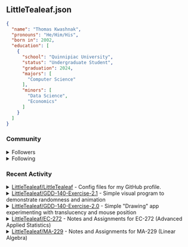 <h2>LittleTealeaf.json</h2>

```json
{
  "name": "Thomas Kwashnak",
  "pronouns": "He/Him/His",
  "born in": 2002,
  "education": [
    {
      "school": "Quinnipiac University",
      "status": "Undergraduate Student",
      "graduation": 2024,
      "majors": [
        "Computer Science"
      ],
      "minors": [
        "Data Science",
        "Economics"
      ]
    }
  ]
}
```
<h3>Community</h3>
<details><summary>Followers</summary><a href="https://github.com/eebalboni"><img src="https://avatars.githubusercontent.com/u/84345297?v=4" alt = "eebalboni" style="width:50px;height:50px"></a><a href="https://github.com/PriscillaE1"><img src="https://avatars.githubusercontent.com/u/91395861?v=4" alt = "PriscillaE1" style="width:50px;height:50px"></a></details>
<details><summary>Following</summary><a href="https://github.com/3b1b"><img src="https://avatars.githubusercontent.com/u/11601040?v=4" alt = "3b1b" style="width:50px;height:50px"></a><a href="https://github.com/a-r-t"><img src="https://avatars.githubusercontent.com/u/26610904?v=4" alt = "a-r-t" style="width:50px;height:50px"></a><a href="https://github.com/swirty"><img src="https://avatars.githubusercontent.com/u/35018264?v=4" alt = "swirty" style="width:50px;height:50px"></a><a href="https://github.com/BobdaFett"><img src="https://avatars.githubusercontent.com/u/57099895?v=4" alt = "BobdaFett" style="width:50px;height:50px"></a><a href="https://github.com/Clemeit"><img src="https://avatars.githubusercontent.com/u/60582814?v=4" alt = "Clemeit" style="width:50px;height:50px"></a><a href="https://github.com/eebalboni"><img src="https://avatars.githubusercontent.com/u/84345297?v=4" alt = "eebalboni" style="width:50px;height:50px"></a><a href="https://github.com/PriscillaE1"><img src="https://avatars.githubusercontent.com/u/91395861?v=4" alt = "PriscillaE1" style="width:50px;height:50px"></a></details>
<h3>Recent Activity</h3>
<details><summary><a href="https://github.com/LittleTealeaf/LittleTealeaf">LittleTealeaf/LittleTealeaf</a> - Config files for my GitHub profile.</summary><ul><li>Commit <code><a href="https://github.com/LittleTealeaf/LittleTealeaf/commit/ee0d5bb9d6f2d275b00084fe7f24167ac809ab50">#EE0D5BB</a> python</code> combined the opened, closed, and reopened issues events</li><li>Commit <code><a href="https://github.com/LittleTealeaf/LittleTealeaf/commit/3440f5ab9ff3d910ed7282400d752d57e092db7e">#3440F5A</a> python</code> Reformatted commit message</li><li>Commit <code><a href="https://github.com/LittleTealeaf/LittleTealeaf/commit/3f2bfc9291c326c74140b16e950835181a53d7fd">#3F2BFC9</a> python</code> Readded community</li><li>Commit <code><a href="https://github.com/LittleTealeaf/LittleTealeaf/commit/bacefa0982c705680210de7db6149ee47ddbb50c">#BACEFA0</a> python</code> Expanded out Issues block</li><li>Issue <code><a href="https://github.com/LittleTealeaf/LittleTealeaf/issues/2">#2</a></code> Closed - Test Issue</li><li>Commit <code><a href="https://github.com/LittleTealeaf/LittleTealeaf/commit/3318d8da24f34223b728f23cd679b299c2f60472">#3318D8D</a> python</code> SHA links are now all uppercase</li><li>Commit <code><a href="https://github.com/LittleTealeaf/LittleTealeaf/commit/fd9701d6dfa250381a775467fdf6559a5177a89c">#FD9701D</a> python</code> Removed unused ccode</li><li>Commit <code><a href="https://github.com/LittleTealeaf/LittleTealeaf/commit/83f8c30833d84db07a66d80d92d0e0f23c0f8c18">#83F8C30</a> python</code> Started work on new format</li><li>Issue Comment Event</li><li>Issue <code><a href="https://github.com/LittleTealeaf/LittleTealeaf/issues/2">#2</a></code> Opened - Test Issue</li><li>Commit <code><a href="https://github.com/LittleTealeaf/LittleTealeaf/commit/0fe8c18f3c08293195423c9cf3c1de9f1869d4dc">#0FE8C18</a> python</code> Added all events</li><li>Commit <code><a href="https://github.com/LittleTealeaf/LittleTealeaf/commit/bcca240121cea6c2c2c7fd675d221a2d0b1c329b">#BCCA240</a> python</code> added todo links</li><li>Commit <code><a href="https://github.com/LittleTealeaf/LittleTealeaf/commit/4d7bd52bf413c95a6c2bd8ee1c4e1fb013bd5c5e">#4D7BD52</a> python</code> Formatting test</li><li>Commit <code><a href="https://github.com/LittleTealeaf/LittleTealeaf/commit/ac0d834875e9a194ad69149e37e0b605cf2e9958">#AC0D834</a> python</code> Added recent activity header</li><li>Commit <code><a href="https://github.com/LittleTealeaf/LittleTealeaf/commit/905e2a6b41d820bb232b47096746029da8baa201">#905E2A6</a> python</code> Recent Repositories now contains commits</li><li>Commit <code><a href="https://github.com/LittleTealeaf/LittleTealeaf/commit/e33e2882030e1a339fb651718ab7f4eebdc40f91">#E33E288</a> python</code> using api keys now</li><li>Commit <code><a href="https://github.com/LittleTealeaf/LittleTealeaf/commit/4ef318954447e76f27c4d7af4a847233d6d794e9">#4EF3189</a> python</code> added "html" infront of each html method</li><li>Commit <code><a href="https://github.com/LittleTealeaf/LittleTealeaf/commit/f9ef5f0bc7c9a822ccc95286fd0480e4869b1c58">#F9EF5F0</a> python</code> renamed methods</li><li>Commit <code><a href="https://github.com/LittleTealeaf/LittleTealeaf/commit/5fd83480996322c5711a90a99d1ae8f700cb3952">#5FD8348</a> python</code> Education is now in a list</li><li>Commit <code><a href="https://github.com/LittleTealeaf/LittleTealeaf/commit/2aaa0a143ffccf4ede02fe3cb400221f7feb8810">#2AAA0A1</a> python</code> Checking look on github</li><li>Commit <code><a href="https://github.com/LittleTealeaf/LittleTealeaf/commit/b018cb7cf0fd967bf3637128144b4d66d35a3307">#B018CB7</a> python</code> New layout?</li><li>Commit <code><a href="https://github.com/LittleTealeaf/LittleTealeaf/commit/c75846f80f4fc0eff24e609ee6d894a2dadb6411">#C75846F</a> python</code> Added json_block() method</li><li>Commit <code><a href="https://github.com/LittleTealeaf/LittleTealeaf/commit/e310a44a0d30ade16e356bb71247271fb41a9889">#E310A44</a> python</code> Updated README_TEMPLATE.md</li><li>Commit <code><a href="https://github.com/LittleTealeaf/LittleTealeaf/commit/00627b666367f9af54e167925e3012dd93c01df4">#00627B6</a> python</code> Added to content.json</li></ul></details><details><summary><a href="https://github.com/LittleTealeaf/GDD-140-Exercise-2.1">LittleTealeaf/GDD-140-Exercise-2.1</a> - Simple visual program to demonstrate randomness and animation</summary><ul><li>Commit <code><a href="https://github.com/LittleTealeaf/GDD-140-Exercise-2.1/commit/c79e6fbca0c583805494448e44c76931105a90d6">#C79E6FB</a> main</code> added pages deployment status badge</li><li>Commit <code><a href="https://github.com/LittleTealeaf/GDD-140-Exercise-2.1/commit/239ca73b87e6eaca8996b33e35b6649bf976f3c7">#239CA73</a> main</code> Updated REAMDE.md title</li></ul></details><details><summary><a href="https://github.com/LittleTealeaf/GDD-140-Exercise-2.0">LittleTealeaf/GDD-140-Exercise-2.0</a> - Simple "Drawing" app experimenting with translucency and mouse position</summary><ul><li>Commit <code><a href="https://github.com/LittleTealeaf/GDD-140-Exercise-2.0/commit/6882905297a35f557a45a23b20a10e77e2c9da23">#6882905</a> main</code> Update README.md</li></ul></details><details><summary><a href="https://github.com/LittleTealeaf/EC-272">LittleTealeaf/EC-272</a> - Notes and Assignments for EC-272 (Advanced Applied Statistics)</summary><ul><li>Commit <code><a href="https://github.com/LittleTealeaf/EC-272/commit/00f200cbdc3a7bce6a8c61b5a86e4738d664555d">#00F200C</a> main</code> Class notes</li></ul></details><details><summary><a href="https://github.com/LittleTealeaf/MA-229">LittleTealeaf/MA-229</a> - Notes and Assignments for MA-229 (Linear Algebra)</summary><ul><li>Commit <code><a href="https://github.com/LittleTealeaf/MA-229/commit/c0bc8e81c94c1870c647961218a7f3aac1f168d7">#C0BC8E8</a> main</code> Reading 9 annotations</li><li>Commit <code><a href="https://github.com/LittleTealeaf/MA-229/commit/7b241e77b440b07f06f0feb0b37cae70b0c52ded">#7B241E7</a> main</code> Reading 9</li></ul></details>
